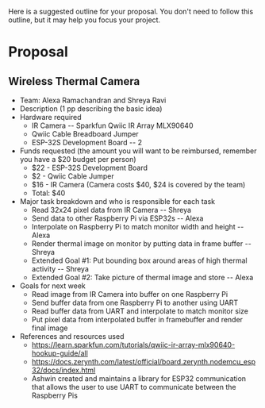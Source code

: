 
Here is a suggested outline for your proposal. You don't need to follow this
outline, but it may help you focus your project.
# Proposal

## Wireless Thermal Camera
* Team: Alexa Ramachandran and Shreya Ravi
* Description (1 pp describing the basic idea)
* Hardware required
  * IR Camera -- Sparkfun Qwiic IR Array MLX90640
  * Qwiic Cable Breadboard Jumper
  * ESP-32S Development Board -- 2
* Funds requested (the amount you will want to be reimbursed, remember you have
  a $20 budget per person)
  * $22 - ESP-32S Development Board
  * $2 - Qwiic Cable Jumper
  * $16 - IR Camera (Camera costs $40, $24 is covered by the team)
  * Total: $40
* Major task breakdown and who is responsible for each task
  * Read 32x24 pixel data from IR Camera -- Shreya
  * Send data to other Raspberry Pi via ESP32s -- Alexa
  * Interpolate on Raspberry Pi to match monitor width and height -- Alexa
  * Render thermal image on monitor by putting data in frame buffer -- Shreya
  * Extended Goal #1: Put bounding box around areas of high thermal activity -- Shreya
  * Extended Goal #2: Take picture of thermal image and store -- Alexa
* Goals for next week
  * Read image from IR Camera into buffer on one Raspberry Pi
  * Send buffer data from one Raspberry Pi to another using UART
  * Read buffer data from UART and interpolate to match monitor size
  * Put pixel data from interpolated buffer in framebuffer and render final image
* References and resources used
  * https://learn.sparkfun.com/tutorials/qwiic-ir-array-mlx90640-hookup-guide/all
  * https://docs.zerynth.com/latest/official/board.zerynth.nodemcu_esp32/docs/index.html
  * Ashwin created and maintains a library for ESP32 communication that allows the user to use UART to communicate between the Raspberry Pis
